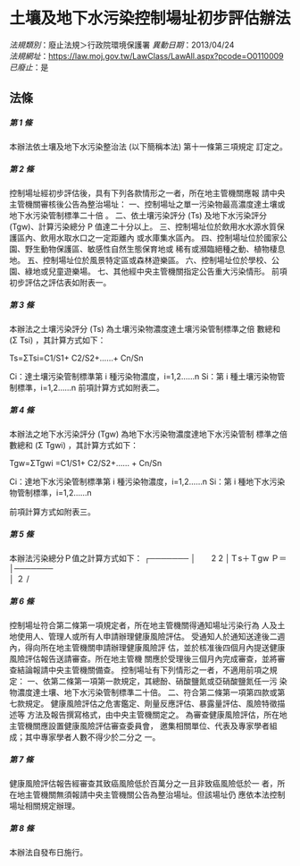 # 土壤及地下水污染控制場址初步評估辦法

*法規類別*：廢止法規＞行政院環境保護署
*異動日期*：2013/04/24  
*法規網址*：https://law.moj.gov.tw/LawClass/LawAll.aspx?pcode=O0110009
*已廢止*：是


## 法條
##### 第 1 條
本辦法依土壤及地下水污染整治法 (以下簡稱本法) 第十一條第三項規定
訂定之。

##### 第 2 條
控制場址經初步評估後，具有下列各款情形之一者，所在地主管機關應報
請中央主管機關審核後公告為整治場址：
一、控制場址之單一污染物最高濃度達土壤或地下水污染管制標準二十倍
    。
二、依土壤污染評分 (Ts) 及地下水污染評分 (Tgw)、計算污染總分 P
    值達二十分以上。
三、控制場址位於飲用水水源水質保護區內、飲用水取水口之一定距離內
    或水庫集水區內。
四、控制場址位於國家公園、野生動物保護區、敏感性自然生態保育地或
    稀有或瀕臨絕種之動、植物棲息地。
五、控制場址位於風景特定區或森林遊樂區。
六、控制場址位於學校、公園、綠地或兒童遊樂場。
七、其他經中央主管機關指定公告重大污染情形。
前項初步評估之評估表如附表一。


##### 第 3 條
本辦法之土壤污染評分 (Ts) 為土壤污染物濃度達土壤污染管制標準之倍
數總和 (Σ Tsi) ，其計算方式如下：

Ts=ΣTsi=C1/S1+ C2/S2+……+ Cn/Sn

Ci：達土壤污染管制標準第 i  種污染物濃度，i=1,2……n
Si：第 i  種土壤污染物管制標準，i=1,2……n
前項計算方式如附表二。

##### 第 4 條
本辦法之地下水污染評分 (Tgw)  為地下水污染物濃度達地下水污染管制
標準之倍數總和 (Σ Tgwi) ，其計算方式如下：

Tgw=ΣTgwi =C1/S1+ C2/S2+…… + Cn/Sn

Ci：達地下水污染管制標準第 i  種污染物濃度，i=1,2……n
Si：第 i  種地下水污染物管制標準，i=1,2……n

前項計算方式如附表三。

##### 第 5 條
本辦法污染總分Ｐ值之計算方式如下：
     ┌───────
     │　　2    2
     │Ｔs＋Ｔgw
Ｐ＝ │───────                                            
     │     ２
    \/

##### 第 6 條
控制場址符合第二條第一項規定者，所在地主管機關得通知場址污染行為
人及土地使用人、管理人或所有人申請辦理健康風險評估。
受通知人於通知送達後二週內，得向所在地主管機關申請辦理健康風險評
估，並於核准後四個月內提送健康風險評估報告送請審查。所在地主管機
關應於受理後三個月內完成審查，並將審查結論報請中央主管機關備查。
控制場址有下列情形之一者，不適用前項之規定：
一、依第二條第一項第一款規定，其總酚、硝酸鹽氮或亞硝酸鹽氮任一污
    染物濃度達土壤、地下水污染管制標準二十倍。
二、符合第二條第一項第四款或第七款規定。
健康風險評估之危害鑑定、劑量反應評估、暴露量評估、風險特徵描述等
方法及報告撰寫格式，由中央主管機關定之。
為審查健康風險評估，所在地主管機關應設置健康風險評估審查委員會，
邀集相關單位、代表及專家學者組成；其中專家學者人數不得少於二分之
一。

##### 第 7 條
健康風險評估報告經審查其致癌風險低於百萬分之一且非致癌風險低於一
者，所在地主管機關無須報請中央主管機關公告為整治場址。但該場址仍
應依本法控制場址相關規定辦理。

##### 第 8 條
本辦法自發布日施行。


